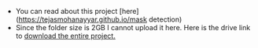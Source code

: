 * You can read about this project [here](https://tejasmohanayyar.github.io/mask detection)
* Since the folder size is 2GB I cannot upload it here. Here is the drive link to [download the entire project.](https://drive.google.com/file/d/1yjapsHDAN6QLJ5-aKInD19X7EVslaxJn/view?usp=sharing)

